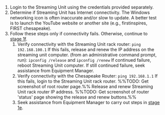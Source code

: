 1. Login to the Streaming Unit using the credentials provided separately.
2. Determine if Streaming Unit has Internet connectivity. The Windows networking icon is often inaccurate and/or slow to update. A better test is to launch the YouTube website or another site (e.g., firstinspires, FIRST chesapeake).
3. Follow these steps only if connectivity fails. Otherwise, continue to [stage 1f](1f.%20Sync%20Media%20Files.md).
	1. Verify connectivity with the Streaming Unit rack router: `ping 192.168.100.1`
	   If this fails, release and renew the IP address on the streaming unit computer.
	   (from an administrative command prompt, run):
	   `ipconfig /release` and `ipconfig /renew`
	   If continued failure, reboot Streaming Unit computer.
	   If still continued failure, seek assistance from Equipment Manager.
	2. Verify connectivity with the Chesapeake Router:  `ping 192.168.1.1`
	   If this fails, login to the Streaming Unit rack router.
	   %%TODO: Get screenshot of root router page.%%
	   Release and renew Streaming Unit rack router IP address.
	   %%TODO: Get screenshot of router 'status' page showing the release and renew buttons.%%
	3. Seek assistance from Equipment Manager to carry out steps in [stage 1e](1e.%20Configure%20Chesapeake%20Router.md).